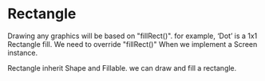 # Rectangle

Drawing any graphics will be based on "fillRect()". for example, ‘Dot’ is a 1x1 Rectangle fill. We need to override "fillRect()" When we implement a Screen instance.

Rectangle inherit Shape and Fillable. we can draw and fill a rectangle.

